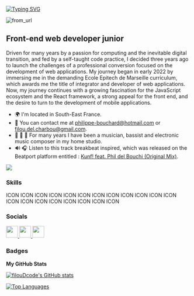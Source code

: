 [![Typing SVG](https://readme-typing-svg.herokuapp.com?font=Poppins&weight=500&size=35&pause=2000&color=000000&center=true&vCenter=true&multiline=true&width=800&height=80&lines=Hey+%F0%9F%91%8B%2C+my+name+is+Philippe+Bouchard)](https://git.io/typing-svg)


![from_url](https://user-images.githubusercontent.com/74038190/213910845-af37a709-8995-40d6-be59-724526e3c3d7.gif)

Front-end web developer junior
------------------------------

Driven for many years by a passion for computing and the inevitable digital transition, and fed by a self-taught code practice, I decided three years ago to launch the challenges of a professional conversion focused on the development of web applications. My journey began in early 2022 by immersing me in the demanding Ecole Epitech de Marseille curriculum, which awards me the title of integrator and developer of web applications. Now, my journey continues with a growing fascination for the JavaScript ecosystem and the React framework, a strong appeal for the front end, and the desire to turn to the development of mobile applications.

* 🌍 I'm located in South-East France.
* 📮 You can contact me at [philippe-bouchard@hotmail.com](mailto:philippe-bouchard@hotmail.com) or [filou.del.charbou@gmail.com](mailto:filou.del.charbou@gmail.com).
* 🎼 🎸 🎹 For many years I have been a musician, bassist and electronic music composer in my home studio.
* 🔊 🎧 Listen to this track breakbeat inspired, which was released on the Beatport platform entitled : [Kunf! feat. Phil del Bouchi (Original Mix)](https://www.beatport.com/track/kunf-feat-phil-del-bouchi/8652213).

<a href="https://www.github.com/filouDcode" target="_blank" rel="noreferrer"><img
src="https://img.shields.io/github/followers/filouDcode?logo=github&style=for-the-badge&color=0891b2&labelColor=1c1917" /></a>

### Skills


<p align="left">
ICON ICON ICON ICON ICON ICON ICON ICON ICON ICON ICON ICON ICON ICON ICON ICON ICON ICON ICON ICON
</p>


### Socials

<p align="left"> <a href="https://discord.com/users/filouDcode" target="_blank" rel="noreferrer"> <picture> <source media="(prefers-color-scheme: dark)" srcset="undefined" /> <source media="(prefers-color-scheme: light)" srcset="https://raw.githubusercontent.com/danielcranney/readme-generator/main/public/icons/socials/discord.svg" /> <img src="https://raw.githubusercontent.com/danielcranney/readme-generator/main/public/icons/socials/discord.svg" width="32" height="32" /> </picture> </a> <a href="https://www.github.com/filouDcode" target="_blank" rel="noreferrer"> <picture> <source media="(prefers-color-scheme: dark)" srcset="https://raw.githubusercontent.com/danielcranney/readme-generator/main/public/icons/socials/github-dark.svg" /> <source media="(prefers-color-scheme: light)" srcset="https://raw.githubusercontent.com/danielcranney/readme-generator/main/public/icons/socials/github.svg" /> <img src="https://raw.githubusercontent.com/danielcranney/readme-generator/main/public/icons/socials/github.svg" width="32" height="32" /> </picture> </a> <a href="https://www.linkedin.com/in/p-bouchard/" target="_blank" rel="noreferrer"> <picture> <source media="(prefers-color-scheme: dark)" srcset="undefined" /> <source media="(prefers-color-scheme: light)" srcset="https://raw.githubusercontent.com/danielcranney/readme-generator/main/public/icons/socials/linkedin.svg" /> <img src="https://raw.githubusercontent.com/danielcranney/readme-generator/main/public/icons/socials/linkedin.svg" width="32" height="32" /> </picture> </a></p>

### Badges

<b>My GitHub Stats</b>

<a href="http://www.github.com/filouDcode"><img src="https://github-readme-stats.vercel.app/api?username=filouDcode&show_icons=true&hide=&count_private=true&title_color=0891b2&text_color=ffffff&icon_color=0891b2&bg_color=1c1917&hide_border=true&show_icons=true" alt="filouDcode's GitHub stats" /></a>

<a href="https://github.com/filouDcode" align="left"><img src="https://github-readme-stats.vercel.app/api/top-langs/?username=filouDcode&langs_count=10&title_color=0891b2&text_color=ffffff&icon_color=0891b2&bg_color=1c1917&hide_border=true&locale=en&custom_title=Top%20%Languages" alt="Top Languages" /></a>
